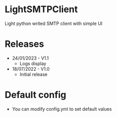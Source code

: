 # LightSMTPClient
Light python writed SMTP client with simple UI

# Releases

- 24/01/2023 - V1.1
  - Logs display
- 18/07/2022 - V1.0
  - Initial release

# Default config
- You can modify config.yml to set default values

